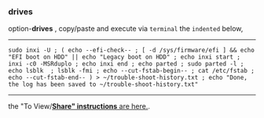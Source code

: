 ### drives
option-**drives** , copy/paste and execute via `terminal` the `indented` below,
***
`
sudo inxi -U ;
(
 echo --efi-check-- ;
 [ -d /sys/firmware/efi ] && echo "EFI boot on HDD" || echo "Legacy boot on HDD" ;
 echo inxi start ;
 inxi -c0 -MSRduplo ;
 echo inxi end ;
 echo parted ;
 sudo parted -l ;
 echo lsblk  ;
 lsblk -fmi ;
 echo --cut-fstab-begin-- ;
 cat /etc/fstab ;
 echo --cut-fstab-end--
) > ~/trouble-shoot-history.txt ;
 echo "Done, the log has been saved to ~/trouble-shoot-history.txt"
`
***
the "To View/[**Share" instructions** are here.](https://github.com/two-dogs/the-kennel/blob/master/to-share.md).

